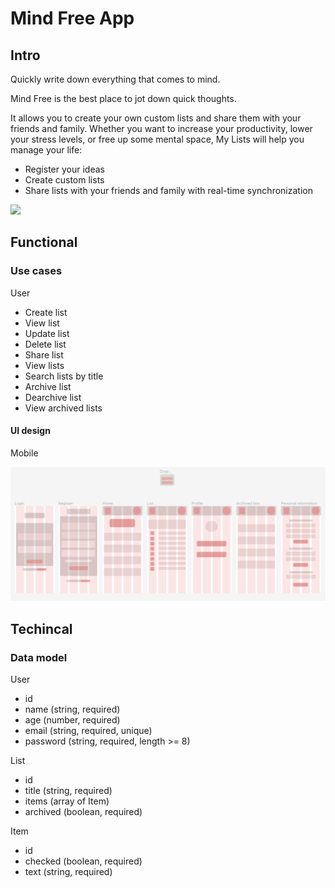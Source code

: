 # Mind Free App

## Intro
Quickly write down everything that comes to mind.

Mind Free is the best place to jot down quick thoughts.

It allows you to create your own custom lists and share them with your friends and family.
Whether you want to increase your productivity, lower your stress levels, or free up some mental space, My Lists will help you manage your life:

- Register your ideas
- Create custom lists
- Share lists with your friends and family with real-time synchronization

![](https://media0.giphy.com/media/dWOKEQ5ewh94RJLemj/giphy.webp?cid=ecf05e47q5x05jc0ahd0hqq01h0d87wyt701hci6ws61n0rg&rid=giphy.webp&ct=g)

## Functional

### Use cases

User

- Create list
- View list
- Update list
- Delete list
- Share list
- View lists
- Search lists by title
- Archive list
- Dearchive list
- View archived lists

#### UI design

Mobile

![](./images/Figma.png)

## Techincal

### Data model

User

- id
- name (string, required)
- age (number, required)
- email (string, required, unique)
- password (string, required, length >= 8)

List

- id
- title (string, required)
- items (array of Item)
- archived (boolean, required)

Item

- id
- checked (boolean, required)
- text (string, required)




